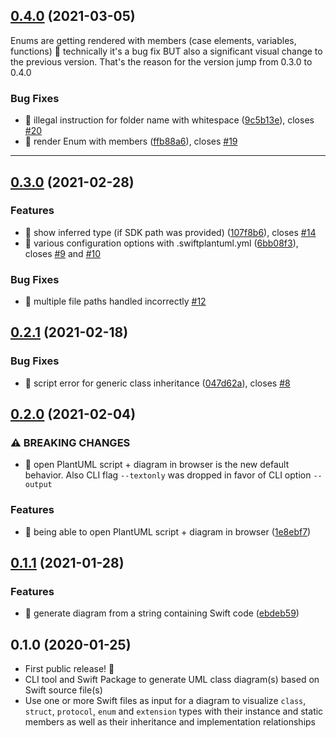 ## [0.4.0](https://github.com/MarcoEidinger/SwiftPlantUML/compare/0.3.0...0.4.0) (2021-03-05)

Enums are getting rendered with members (case elements, variables, functions) 🥳 technically it's a bug fix BUT also a significant visual change to the previous version. That's the reason for the version jump from 0.3.0 to 0.4.0

### Bug Fixes

* 🐛 illegal instruction for folder name with whitespace ([9c5b13e](https://github.com/MarcoEidinger/SwiftPlantUML/commit/9c5b13e934c1cf114e7f3080121323600ffae239)), closes [#20](https://github.com/MarcoEidinger/SwiftPlantUML/issues/20)
* 🐛 render Enum with members ([ffb88a6](https://github.com/MarcoEidinger/SwiftPlantUML/commit/ffb88a6c2e64f5af5b4a719e7a5172b9a4aaee80)), closes [#19](https://github.com/MarcoEidinger/SwiftPlantUML/issues/19)
---

## [0.3.0](https://github.com/MarcoEidinger/SwiftPlantUML/compare/0.2.1...0.2.2) (2021-02-28)

### Features

* 🎸 show inferred type (if SDK path was provided) ([107f8b6](https://github.com/MarcoEidinger/SwiftPlantUML/commit/107f8b6a6d7597ea9bcff61af2cb6f1136ac8270)), closes [#14](https://github.com/MarcoEidinger/SwiftPlantUML/issues/14)
* 🎸 various configuration options with .swiftplantuml.yml ([6bb08f3](https://github.com/MarcoEidinger/SwiftPlantUML/commit/6bb08f349e9ec0a6cd8a9c8b9386ded2378ac8b7)), closes [#9](https://github.com/MarcoEidinger/SwiftPlantUML/issues/9) and [#10](https://github.com/MarcoEidinger/SwiftPlantUML/issues/10)

### Bug Fixes

* 🐛 multiple file paths handled incorrectly [#12](https://github.com/MarcoEidinger/SwiftPlantUML/issues/12)

## [0.2.1](https://github.com/MarcoEidinger/SwiftPlantUML/compare/0.2.0...0.2.1) (2021-02-18)
### Bug Fixes

* 🐛 script error for generic class inheritance ([047d62a](https://github.com/MarcoEidinger/SwiftPlantUML/commit/047d62a21e6641653efaac57d92e55c3992662c5)), closes [#8](https://github.com/MarcoEidinger/SwiftPlantUML/issues/8)

## [0.2.0](https://github.com/MarcoEidinger/SwiftPlantUML/compare/0.1.1...0.2.0) (2021-02-04)

### ⚠ BREAKING CHANGES

* 🧨 open PlantUML script + diagram in browser is the new default behavior. Also
CLI flag `--textonly` was dropped in favor of CLI option `--output`

### Features

* 🎸 being able to open PlantUML script + diagram in browser ([1e8ebf7](https://github.com/MarcoEidinger/SwiftPlantUML/commit/1e8ebf72057823ac3bff93088c45052d19495ece))

## [0.1.1](https://github.com/MarcoEidinger/SwiftPlantUML/compare/0.1.0...0.1.1) (2021-01-28)

### Features

* 🎸 generate diagram from a string containing Swift code ([ebdeb59](https://github.com/MarcoEidinger/SwiftPlantUML/commit/ebdeb59c2b788ec75c40e9786fad103416bce6f6))

## 0.1.0 (2020-01-25)

- First public release! 🎉
- CLI tool and Swift Package to generate UML class diagram(s) based on Swift source file(s)
- Use one or more Swift files as input for a diagram to visualize `class`, `struct`, `protocol`, `enum` and `extension` types
with their instance and static members as well as their inheritance and implementation relationships
